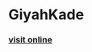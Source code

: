 <h1>GiyahKade</h1>

<h3> <a href="https://hadioryanipr.github.io/GiyahKade/" target="_blank">visit online</a></h3>

